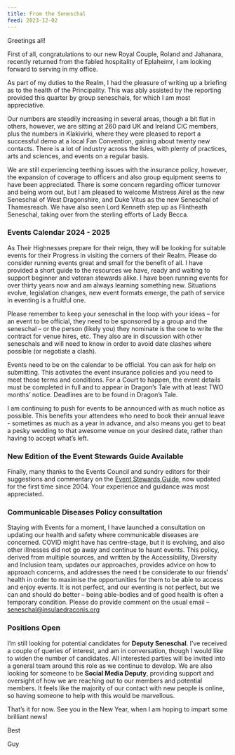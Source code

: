 ```yaml
---
title: From the Seneschal
feed: 2023-12-02
---
```


Greetings all!

First of all, congratulations to our new Royal Couple, Roland and Jahanara, recently returned from the
fabled hospitality of Eplaheimr, I am looking forward to serving in my office.

As part of my duties to the Realm, I had the pleasure of writing up a briefing as to the health of the
Principality. This was ably assisted by the reporting provided this quarter by group seneschals, for which
I am most appreciative.

Our numbers are steadily increasing in several areas, though a bit flat in others, however, we are sitting
at 260 paid UK and Ireland CIC members, plus the numbers in Klakivirki, where they were pleased to
report a successful demo at a local Fan Convention, gaining about twenty new contacts. There is a lot of
industry across the Isles, with plenty of practices, arts and sciences, and events on a regular basis.

We are still experiencing teething issues with the insurance policy, however, the expansion of coverage
to officers and also group equipment seems to have been appreciated. There is some concern regarding
officer turnover and being worn out, but I am pleased to welcome Mistress Airel as the new Seneschal
of West Dragonshire, and Duke Vitus as the new Seneschal of Thamesreach. We have also seen Lord
Kenneth step up as Flintheath Seneschal, taking over from the sterling efforts of Lady Becca.

### Events Calendar 2024 - 2025

As Their Highnesses prepare for their reign, they will be looking for suitable events for their Progress in
visiting the corners of their Realm. Please do consider running events great and small for the benefit of
all. I have provided a short guide to the resources we have, ready and waiting to support beginner and
veteran stewards alike. I have been running events for over thirty years now and am always learning
something new. Situations evolve, legislation changes, new event formats emerge, the path of service in
eventing is a fruitful one.

Please remember to keep your seneschal in the loop with your ideas – for an event to be official, they
need to be sponsored by a group and the seneschal – or the person (likely you) they nominate is the one
to write the contract for venue hires, etc. They also are in discussion with other seneschals and will need
to know in order to avoid date clashes where possible (or negotiate a clash).

Events need to be on the calendar to be official. You can ask for help on submitting. This activates the
event insurance policies and you need to meet those terms and conditions. For a Court to happen, the
event details must be completed in full and to appear in Dragon’s Tale with at least TWO months’
notice. Deadlines are to be found in Dragon’s Tale.

I am continuing to push for events to be announced with as much notice as possible. This benefits your
attendees who need to book their annual leave - sometimes as much as a year in advance, and also
means you get to beat a pesky wedding to that awesome venue on your desired date, rather than
having to accept what’s left.

### New Edition of the Event Stewards Guide Available

Finally, many thanks to the Events Council and sundry editors for their suggestions and commentary on
the [Event Stewards Guide](https://docs.google.com/document/d/1Aaty3h8BmmiyPoJcZnfah3ZHxTdx5DJ5T7qOYoVxpj4/edit?usp=sharing), now updated for the first time since 2004. Your experience and guidance was
most appreciated.

### Communicable Diseases Policy consultation

Staying with Events for a moment, I have launched a consultation on updating our health and safety
where communicable diseases are concerned. COVID might have has centre-stage, but it is evolving, and
also other illnesses did not go away and continue to haunt events. This policy, derived from multiple
sources, and written by the Accessibility, Diversity and Inclusion team, updates our approaches, provides
advice on how to approach concerns, and addresses the need t be considerate to our friends’ health in
order to maximise the opportunities for them to be able to access and enjoy events. It is not perfect,
and our eventing is not perfect, but we can and should do better – being able-bodies and of good health
is often a temporary condition. Please do provide comment on the usual email –
[seneschal@insulaedraconis.org](mailto:seneschal@insulaedraconis.org)

### Positions Open

I’m still looking for potential candidates for **Deputy Seneschal**. I’ve received a couple of queries of
interest, and am in conversation, though I would like to widen the number of candidates. All interested
parties will be invited into a general team around this role as we continue to develop.
We are also looking for someone to be **Social Media Deputy**, providing support and oversight of how we
are reaching out to our members and potential members. It feels like the majority of our contact with
new people is online, so having someone to help with this would be marvellous.

That’s it for now. See you in the New Year, when I am hoping to impart some brilliant news!

Best

Guy